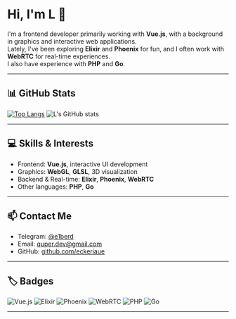 # Hi, I'm L 👋

I'm a frontend developer primarily working with **Vue.js**, with a background in graphics and interactive web applications.  
Lately, I've been exploring **Elixir** and **Phoenix** for fun, and I often work with **WebRTC** for real-time experiences.  
I also have experience with **PHP** and **Go**.  

---

## 📊 GitHub Stats

[![Top Langs](https://github-readme-stats.vercel.app/api/top-langs/?username=eckeriaue&langs_count=8&theme=onedark)](https://github.com/eckeriaue/)
![L's GitHub stats](https://github-readme-stats.vercel.app/api?username=eckeriaue&show_icons=true&theme=onedark)

---

## 💻 Skills & Interests

- Frontend: **Vue.js**, interactive UI development  
- Graphics: **WebGL**, **GLSL**, 3D visualization  
- Backend & Real-time: **Elixir**, **Phoenix**, **WebRTC**  
- Other languages: **PHP**, **Go**  

---

## 📫 Contact Me

- Telegram: [@e1berd](https://t.me/e1berd)  
- Email: [quper.dev@gmail.com](mailto:quper.dev@gmail.com)  
- GitHub: [github.com/eckeriaue](https://github.com/eckeriaue)  

---

## 🏷️ Badges

![Vue.js](https://img.shields.io/badge/Vue.js-35495E?style=for-the-badge&logo=vuedotjs&logoColor=4FC08D)
![Elixir](https://img.shields.io/badge/Elixir-4B275F?style=for-the-badge&logo=elixir&logoColor=white)
![Phoenix](https://img.shields.io/badge/Phoenix-ef3a2f?style=for-the-badge&logo=phoenix-framework&logoColor=white)
![WebRTC](https://img.shields.io/badge/WebRTC-0095ff?style=for-the-badge&logo=webrtc&logoColor=white)
![PHP](https://img.shields.io/badge/PHP-777BB4?style=for-the-badge&logo=php&logoColor=white)
![Go](https://img.shields.io/badge/Go-00ADD8?style=for-the-badge&logo=go&logoColor=white)

---
